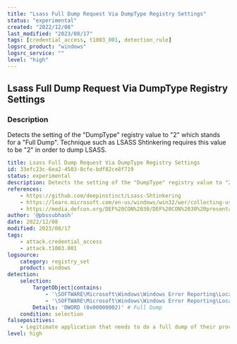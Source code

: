 ```yaml
---
title: "Lsass Full Dump Request Via DumpType Registry Settings"
status: "experimental"
created: "2022/12/08"
last_modified: "2023/08/17"
tags: [credential_access, t1003_001, detection_rule]
logsrc_product: "windows"
logsrc_service: ""
level: "high"
---
```


## Lsass Full Dump Request Via DumpType Registry Settings

### Description

Detects the setting of the "DumpType" registry value to "2" which stands for a "Full Dump". Technique such as LSASS Shtinkering requires this value to be "2" in order to dump LSASS.

```yml
title: Lsass Full Dump Request Via DumpType Registry Settings
id: 33efc23c-6ea2-4503-8cfe-bdf82ce8f719
status: experimental
description: Detects the setting of the "DumpType" registry value to "2" which stands for a "Full Dump". Technique such as LSASS Shtinkering requires this value to be "2" in order to dump LSASS.
references:
    - https://github.com/deepinstinct/Lsass-Shtinkering
    - https://learn.microsoft.com/en-us/windows/win32/wer/collecting-user-mode-dumps
    - https://media.defcon.org/DEF%20CON%2030/DEF%20CON%2030%20presentations/Asaf%20Gilboa%20-%20LSASS%20Shtinkering%20Abusing%20Windows%20Error%20Reporting%20to%20Dump%20LSASS.pdf
author: '@pbssubhash'
date: 2022/12/08
modified: 2023/08/17
tags:
    - attack.credential_access
    - attack.t1003.001
logsource:
    category: registry_set
    product: windows
detection:
    selection:
        TargetObject|contains:
            - '\SOFTWARE\Microsoft\Windows\Windows Error Reporting\LocalDumps\DumpType'
            - '\SOFTWARE\Microsoft\Windows\Windows Error Reporting\LocalDumps\lsass.exe\DumpType'
        Details: 'DWORD (0x00000002)' # Full Dump
    condition: selection
falsepositives:
    - Legitimate application that needs to do a full dump of their process
level: high

```
